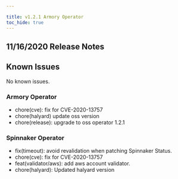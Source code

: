 ```yaml
---

title: v1.2.1 Armory Operator
toc_hide: true
---
```


## 11/16/2020 Release Notes

## Known Issues
No known issues.

### Armory Operator

* chore(cve): fix for CVE-2020-13757
* chore(halyard) update oss version
* chore(release): upgrade to oss operator 1.2.1

### Spinnaker Operator

* fix(timeout): avoid revalidation when patching Spinnaker Status.
* chore(cve): fix for CVE-2020-13757
* feat(validator/aws): add aws account validator.
* chore(halyard): Updated halyard version
